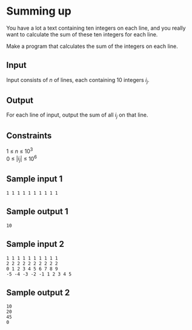 # Summing up
You have a lot a text containing ten integers on each line, and you really want to calculate the sum of these ten integers for each line.

Make a program that calculates the sum of the integers on each line.

## Input
Input consists of _n_ of lines, each containing 10 integers _i<sub>j</sub>_.

## Output
For each line of input, output the sum of all _i<sub>j</sub>_ on that line.

## Constraints
1 &le; _n_ &le; 10<sup>3</sup>  
0 &le; |_i<sub>j</sub>_| &le; 10<sup>6</sup>

## Sample input 1
```
1 1 1 1 1 1 1 1 1 1
```

## Sample output 1
```
10
```

## Sample input 2
```
1 1 1 1 1 1 1 1 1 1
2 2 2 2 2 2 2 2 2 2
0 1 2 3 4 5 6 7 8 9
-5 -4 -3 -2 -1 1 2 3 4 5
```

## Sample output 2
```
10
20
45
0
```